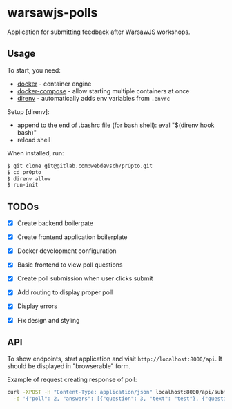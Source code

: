# warsawjs-polls

Application for submitting feedback after WarsawJS workshops.


## Usage

To start, you need:

* [docker](https://docs.docker.com/engine/installation/) - container engine
* [docker-compose](https://docs.docker.com/compose/install/) - allow starting multiple containers at once
* [direnv](https://direnv.net/) - automatically adds env variables from `.envrc`

Setup [direnv]:

* append to the end of .bashrc file (for bash shell):
eval "$(direnv hook bash)"
* reload shell

When installed, run:
```bash
$ git clone git@gitlab.com:webdevsch/prOpto.git
$ cd pr0pto
$ direnv allow
$ run-init
```

## TODOs

* [X] Create backend boilerpate 
* [X] Create frontend application boilerplate
* [X] Docker development configuration
* [X] Basic frontend to view poll questions
* [X] Create poll submission when user clicks submit
* [X] Add routing to display proper poll
* [X] Display errors 
* [X] Fix design and styling


## API

To show endpoints, start application and visit `http://localhost:8000/api`. It should be displayed in "browserable" form. 

Example of request creating response of poll:

```bash
curl -XPOST -H "Content-Type: application/json" localhost:8000/api/submissions/ \
  -d '{"poll": 2, "answers": [{"question": 3, "text": "test"}, {"question": 2, "score": 5}]}'
```
